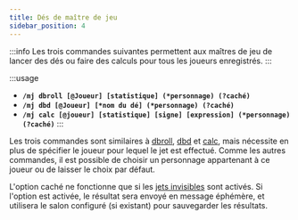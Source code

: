 ```yaml
---
title: Dés de maître de jeu
sidebar_position: 4
---
```

:::info
Les trois commandes suivantes permettent aux maîtres de jeu de lancer des dés ou faire des calculs pour tous les joueurs enregistrés.
:::

:::usage
- **`/mj dbroll [@Joueur] [statistique] (*personnage) (?caché)`**
- **`/mj dbd [@Joueur] [*nom du dé] (*personnage) (?caché)`**
- **`/mj calc [@joueur] [statistique] [signe] [expression] (*personnage) (?caché)`**
:::

Les trois commandes sont similaires à [dbroll](../Usage/model.mdx#dbroll), [dbd](../Usage/model.mdx#dbd) et [calc](../Usage/model.mdx#Calcul), mais nécessite en plus de spécifier le joueur pour lequel le jet est effectué. Comme les autres commandes, il est possible de choisir un personnage appartenant à ce joueur ou de laisser le choix par défaut.

L'option caché ne fonctionne que si les [jets invisibles](../admin/config/index.md#jets-invisibles-jet_invisible) sont activés. Si l'option est activée, le résultat sera envoyé en message éphémère, et utilisera le salon configuré (si existant) pour sauvegarder les résultats.